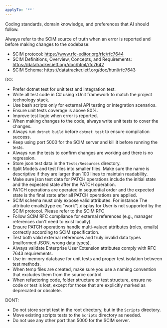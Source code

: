 ```yaml
---
applyTo: '**'
---
```

Coding standards, domain knowledge, and preferences that AI should follow.


Always refer to the SCIM source of truth when an error is reported and before making changes to the codebase:
- SCIM protocol: https://www.rfc-editor.org/rfc/rfc7644
- SCIM Definitions, Overview, Concepts, and Requirements: https://datatracker.ietf.org/doc/html/rfc7642
- SCIM Schema: https://datatracker.ietf.org/doc/html/rfc7643


DO:
- Prefer dotnet test for unit test and integration test.
- Write all test code in C# using xUnit framework to match the project technology stack.
- Use bash scripts only for external API testing or integration scenarios.
- Ensure unit tests coverage is above 80%.
- Improve test logic when error is reported.
- When making changes to the code, always write unit tests to cover the changes.
- Always run `dotnet build` before `dotnet test` to ensure compilation success.
- Keep using port 5000 for the SCIM server and kill it before running the tests.
- Always run the tests to confirm changes are working and there is no regression.
- Store json test data in the `Tests/Resources` directory.
- Split Models and test files into smaller files. Make sure the name is descriptive if they are larger than 100 lines to maintain readability.
- Make sure json test data for PATCH operations include the initial state and the expected state after the PATCH operation.
- PATCH operations are operated in sequential order and the expected state is the final state after all PATCH operations are applied.
- SCIM schema must only expose valid attributes. For instance The attribute emails[type eq "work"].display for User is not supported by the SCIM protocol. Please refer to the SCIM RFC
- Follow SCIM RFC compliance for external references (e.g., manager references don't need to exist locally).
- Ensure PATCH operations handle multi-valued attributes (roles, emails) correctly according to SCIM specification.
- Test both valid external references and truly invalid data types (malformed JSON, wrong data types).
- Always validate Enterprise User Extension attributes comply with RFC 7643 requirements.
- Use in-memory database for unit tests and proper test isolation between test methods.
- When temp files are created, make sure you use a naming convention that excludes them  from the source control.
- When refactoring code, folder structure or test structure, ensure no code or test is lost, except for  those that are explicitly marked as deprecated or obsolete.

DONT:
- Do not store script test in the root directory, but in the `Scripts` directory.
- Move existing scripts tests to the `Scripts` directory as needed.
- Do not use any other port than 5000 for the SCIM server.
